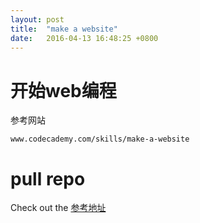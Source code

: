 ```yaml
---
layout: post
title:  "make a website"
date:   2016-04-13 16:48:25 +0800
---
```

# 开始web编程
参考网站

    www.codecademy.com/skills/make-a-website

# pull repo





Check out the [参考地址][video-link]

[video-link]: http://www.codecademy.com/skills/make-a-website
